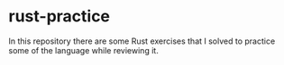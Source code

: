 # rust-practice
In this repository there are some Rust exercises that I solved to practice some of the language while reviewing it.
